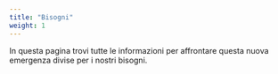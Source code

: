 ```yaml
---
title: "Bisogni"
weight: 1
---
```


In questa pagina trovi tutte le informazioni per affrontare questa nuova emergenza divise per i nostri bisogni.
